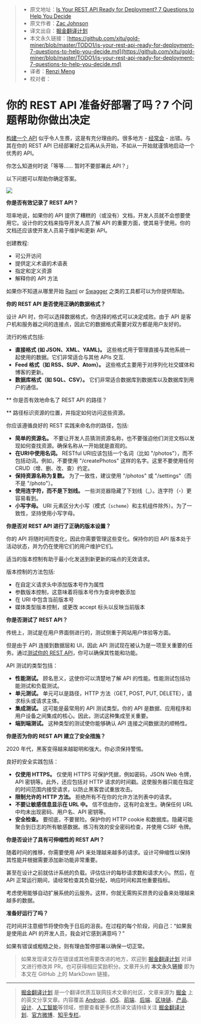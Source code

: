 > * 原文地址：[Is Your REST API Ready for Deployment? 7 Questions to Help You Decide](https://codeburst.io/is-your-rest-api-ready-for-deployment-7-questions-to-help-you-decide-a371de9faa76)
> * 原文作者：[Zac Johnson](https://medium.com/@zacjohnson)
> * 译文出自：[掘金翻译计划](https://github.com/xitu/gold-miner)
> * 本文永久链接：[https://github.com/xitu/gold-miner/blob/master/TODO1/is-your-rest-api-ready-for-deployment-7-questions-to-help-you-decide.md](https://github.com/xitu/gold-miner/blob/master/TODO1/is-your-rest-api-ready-for-deployment-7-questions-to-help-you-decide.md)
> * 译者：[Renzi Meng](https://github.com/mengrenzi)
> * 校对者：

# 你的 REST API 准备好部署了吗？7 个问题帮助你做出决定

[构建一个 API](https://codeburst.io/this-is-how-easy-it-is-to-create-a-rest-api-8a25122ab1f3) 似乎令人生畏，这是有充分理由的。很多地方 - [经常会](https://medium.com/better-programming/tips-on-rest-api-error-response-structure-aebe726e7f94) - 出错。与其在你的 REST API 已经部署好之后再从头开始，不如从一开始就谨慎地启动一个优秀的 API。

你怎么知道何时说「等等…… 暂时不要部署此 API？」

以下问题可以帮助你确定答案。

![](https://cdn-images-1.medium.com/max/2560/1*ol3WYuuPV0nhrE0tMNiiZg.jpeg) 

**你是否有效记录了 REST API？**

坦率地说，如果你的 API 提供了糟糕的（或没有）文档，开发人员就不会想要使用它。设计你的文档来指导开发人员了解 API 的重要方面，使其易于使用。你的文档还应该使开发人员易于维护和更新 API。

创建教程:

* 可公开访问
* 提供定义术语的术语表
* 指定和定义资源
* 解释你的 API 方法

如果你不知道从哪里开始 [Raml](https://raml.org/) or [Swagger](https://swagger.io/) 之类的工具都可以为你提供帮助。

**你的 REST API 是否使用正确的数据格式？**

设计 API 时，你可以选择数据格式，你选择的格式可以决定成败。由于 API 是客户机和服务器之间的连接点，因此它的数据格式需要对双方都是用户友好的。

流行的格式包括:

* **直接格式** **(如 JSON、XML、YAML)。** 这些格式用于管理直接与其他系统一起使用的数据。它们非常适合与其他 APIs 交互.
* **Feed 格式（如 RSS、SUP、Atom）。** 这些格式主要用于对序列化社交媒体和博客的更新。
* **数据库格式（如 SQL、CSV）。** 它们非常适合数据库到数据库以及数据库到用户的通信。

** 你是否有效地命名了 REST API 的路径？
 
** 路径标识资源的位置，并指定如何访问这些资源。

你应该遵循良好的 REST 实践来命名你的路径，包括:

* **简单的资源名。** 不要让开发人员猜测资源名称，也不要强迫他们浏览文档以发现如何查找资源。确保名称从一开始就是直观的。
* **在URI中使用名词。** RESTful URI应该包括一个名词（比如 "/photos"），而不包括动词。例如，不要使用 "/createPhotos" 这样的名字。这里不要使用任何 CRUD（增、删、改、查）约定。
* **保持资源名称为复数。** 为了一致性，建议使用 "/photos" 或 "/settings"（而不是 "/photo"）。
* **使用连字符，而不是下划线。** 一些浏览器隐藏了下划线（_）。连字符（-）更容易看到。
* **小写字母。** URI 元素区分大小写（模式（`scheme`）和主机组件除外）。为了一致性，坚持使用小写字母。

**你是否对 REST API 进行了正确的版本设置？**

你的 API 将随时间而变化，因此你需要管理这些变化。保持你的旧 API 版本处于活动状态，并为仍在使用它们的用户维护它们。

适当的版本控制有助于最小化发送到新更新的端点的无效请求。

版本控制的方法包括:

* 在自定义请求头中添加版本号作为属性
* 参数版本控制，这意味着将版本号作为查询参数添加
* 在 URI 中包含当前版本号
* 媒体类型版本控制，或更改 accept 标头以反映当前版本

**你是否测试了 REST API？**

传统上，测试是在用户界面侧进行的，测试侧重于网站用户体验等方面。

但是由于 API 连接到数据层和 UI，因此 API 测试现在被认为是一项至关重要的任务。通过[测试你的 REST API](https://www.sisense.com/blog/rest-api-testing-strategy-what-exactly-should-you-test/)，你可以确保其性能和功能。

API 测试的类型包括：

* **性能测试。** 顾名思义，这使你可以清楚地了解 API 的性能。性能测试包括功能测试和负载测试。
* **单元测试。** 单元可以是路径，HTTP 方法（GET, POST, PUT, DELETE），请求标头或请求主体。
* **集成测试。** 这可能是最常用的 API 测试类型。你的 API 是数据、应用程序和用户设备之间集成的核心。因此，测试这种集成至关重要。
* **端到端测试。** 这种类型的测试使你能够确认 API 连接之间数据流的顺畅性。

**你是否为你的 REST API 建立了安全措施？**

2020 年代，黑客变得越来越聪明和强大。你必须保持警惕。

良好的安全实践包括：

* **仅使用 HTTPS。** 仅使用 HTTPS 可保护凭据，例如密码，JSON Web 令牌，API 密钥等。此外，还应包括对 HTTP 请求的时间戳。这使服务器只能在指定的时间范围内接受请求，以防止黑客尝试重放攻击。
* **限制允许的 HTTP 方法。** 拒绝所有不在你的允许方法列表中的请求。
* **不要让敏感信息显示在 URL 中。** 信不信由你，这有时会发生。确保任何 URL 中均未出现密码、用户名、API 密钥等。
* **安全检查。** 要彻底，不要冒险。保护你的 HTTP cookie 和数据库。隐藏可能聚合到日志的所有敏感数据。练习有效的安全密码检查，并使用 CSRF 令牌。

**你是否设计了具有可伸缩性的 REST API？**

随着时间的推移，你需要使用 API 来处理越来越多的请求。设计可伸缩性以保持其性能并根据需要添加新功能非常重要。

甚至在设计之前就估计系统的负载。评估估计的每秒请求数和请求大小。然后，在 API 正常运行期间，请经常检查其负载分配，响应时间和其他重要指标。

考虑使用能够自动扩展系统的云服务。这样，你就无需购买昂贵的设备来处理越来越多的数据。

**准备好运行了吗？**

花时间并注意细节将使你免于日后的沮丧。在过程的每个阶段，问自己：“如果我是使用此 API 的开发人员，我会对它感到满意吗？”

如果有错误或粗糙之处，则有理由暂停部署以确保一切正常。

> 如果发现译文存在错误或其他需要改进的地方，欢迎到 [掘金翻译计划](https://github.com/xitu/gold-miner) 对译文进行修改并 PR，也可获得相应奖励积分。文章开头的 **本文永久链接** 即为本文在 GitHub 上的 MarkDown 链接。

---

> [掘金翻译计划](https://github.com/xitu/gold-miner) 是一个翻译优质互联网技术文章的社区，文章来源为 [掘金](https://juejin.im) 上的英文分享文章。内容覆盖 [Android](https://github.com/xitu/gold-miner#android)、[iOS](https://github.com/xitu/gold-miner#ios)、[前端](https://github.com/xitu/gold-miner#前端)、[后端](https://github.com/xitu/gold-miner#后端)、[区块链](https://github.com/xitu/gold-miner#区块链)、[产品](https://github.com/xitu/gold-miner#产品)、[设计](https://github.com/xitu/gold-miner#设计)、[人工智能](https://github.com/xitu/gold-miner#人工智能)等领域，想要查看更多优质译文请持续关注 [掘金翻译计划](https://github.com/xitu/gold-miner)、[官方微博](http://weibo.com/juejinfanyi)、[知乎专栏](https://zhuanlan.zhihu.com/juejinfanyi)。
